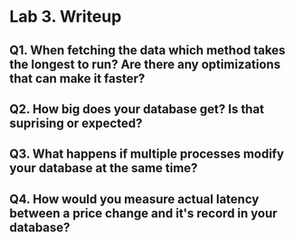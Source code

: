 # Lab 3. Writeup

## Q1. When fetching the data which method takes the longest to run? Are there any optimizations that can make it faster?

## Q2. How big does your database get? Is that suprising or expected?

## Q3. What happens if multiple processes modify your database at the same time?

## Q4. How would you measure actual latency between a price change and it's record in your database?
